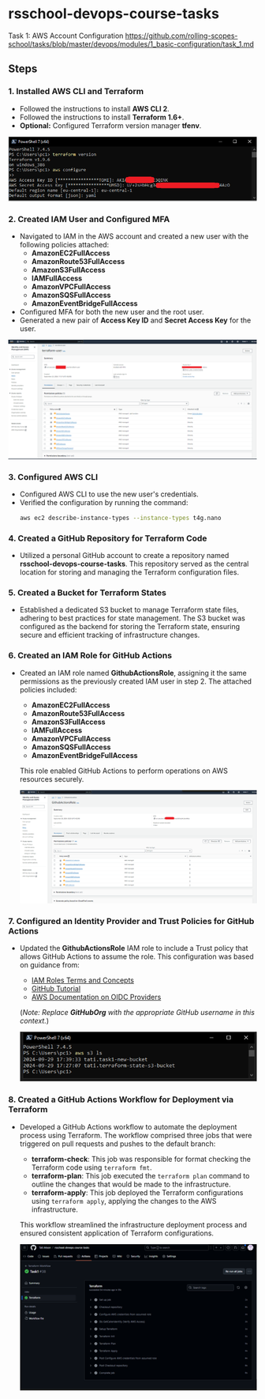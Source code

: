 # rsschool-devops-course-tasks

Task 1: AWS Account Configuration
https://github.com/rolling-scopes-school/tasks/blob/master/devops/modules/1_basic-configuration/task_1.md

## Steps

### 1. Installed AWS CLI and Terraform
- Followed the instructions to install **AWS CLI 2**.
- Followed the instructions to install **Terraform 1.6+**.
- **Optional:** Configured Terraform version manager **tfenv**.

![LOCAL SETTINGS](img/task1/02_check_settings.png)

### 2. Created IAM User and Configured MFA
- Navigated to IAM in the AWS account and created a new user with the following policies attached:
  - **AmazonEC2FullAccess**
  - **AmazonRoute53FullAccess**
  - **AmazonS3FullAccess**
  - **IAMFullAccess**
  - **AmazonVPCFullAccess**
  - **AmazonSQSFullAccess**
  - **AmazonEventBridgeFullAccess**
- Configured MFA for both the new user and the root user.
- Generated a new pair of **Access Key ID** and **Secret Access Key** for the user.

![IAM SETTINGS](img/task1/01_IAM_user_settings.png)

### 3. Configured AWS CLI
- Configured AWS CLI to use the new user's credentials.
- Verified the configuration by running the command: 
  ```bash
  aws ec2 describe-instance-types --instance-types t4g.nano
  ```
### 4. Created a GitHub Repository for Terraform Code
- Utilized a personal GitHub account to create a repository named **rsschool-devops-course-tasks**. This repository served as the central location for storing and managing the Terraform configuration files.

### 5. Created a Bucket for Terraform States
- Established a dedicated S3 bucket to manage Terraform state files, adhering to best practices for state management. The S3 bucket was configured as the backend for storing the Terraform state, ensuring secure and efficient tracking of infrastructure changes.

### 6. Created an IAM Role for GitHub Actions
- Created an IAM role named **GithubActionsRole**, assigning it the same permissions as the previously created IAM user in step 2. The attached policies included:
  - **AmazonEC2FullAccess**
  - **AmazonRoute53FullAccess**
  - **AmazonS3FullAccess**
  - **IAMFullAccess**
  - **AmazonVPCFullAccess**
  - **AmazonSQSFullAccess**
  - **AmazonEventBridgeFullAccess**
  
  This role enabled GitHub Actions to perform operations on AWS resources securely.

  ![ROLE SETTINGS](img/task1/03_IAM_role_settings.png)

### 7. Configured an Identity Provider and Trust Policies for GitHub Actions
- Updated the **GithubActionsRole** IAM role to include a Trust policy that allows GitHub Actions to assume the role. This configuration was based on guidance from:
  - [IAM Roles Terms and Concepts](https://docs.aws.amazon.com/IAM/latest/UserGuide/id_roles_terms.html)
  - [GitHub Tutorial](https://docs.github.com/en/actions/deployment/security-hardening-your-deployments/about-security-hardening-your-deployments)
  - [AWS Documentation on OIDC Providers](https://docs.aws.amazon.com/IAM/latest/UserGuide/id_roles_providers_oidc.html)
  
  (*Note: Replace **GitHubOrg** with the appropriate GitHub username in this context.*)

  ![S3 BUCKETS](img/task1/04_s3_buckets.png)

### 8. Created a GitHub Actions Workflow for Deployment via Terraform
- Developed a GitHub Actions workflow to automate the deployment process using Terraform. The workflow comprised three jobs that were triggered on pull requests and pushes to the default branch:
  - **terraform-check**: This job was responsible for format checking the Terraform code using `terraform fmt`.
  - **terraform-plan**: This job executed the `terraform plan` command to outline the changes that would be made to the infrastructure.
  - **terraform-apply**: This job deployed the Terraform configurations using `terraform apply`, applying the changes to the AWS infrastructure.
  
  This workflow streamlined the infrastructure deployment process and ensured consistent application of Terraform configurations.

  ![TERRAFORM](img/task1/05_actions_result.png)